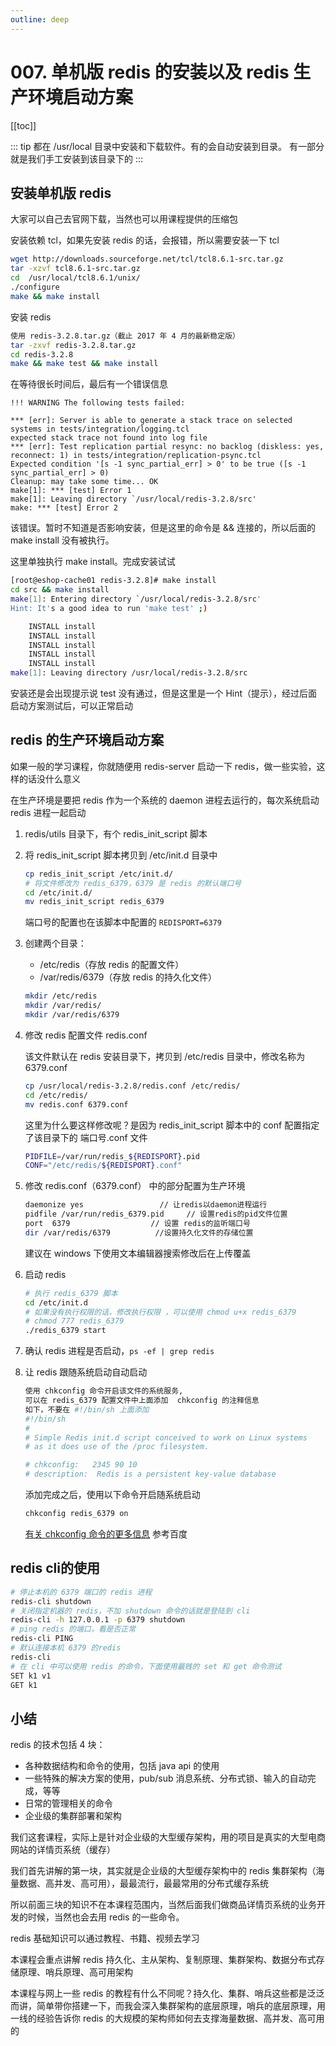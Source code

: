 ```yaml
---
outline: deep
---
```

# 007. 单机版 redis 的安装以及 redis 生产环境启动方案

[[toc]]

::: tip
都在 /usr/local 目录中安装和下载软件。有的会自动安装到目录。
有一部分就是我们手工安装到该目录下的
:::

## 安装单机版 redis

大家可以自己去官网下载，当然也可以用课程提供的压缩包

安装依赖 tcl，如果先安装 redis 的话，会报错，所以需要安装一下 tcl

```bash
wget http://downloads.sourceforge.net/tcl/tcl8.6.1-src.tar.gz
tar -xzvf tcl8.6.1-src.tar.gz
cd  /usr/local/tcl8.6.1/unix/
./configure  
make && make install
```

安装 redis

```bash
使用 redis-3.2.8.tar.gz（截止 2017 年 4 月的最新稳定版）
tar -zxvf redis-3.2.8.tar.gz
cd redis-3.2.8
make && make test && make install
```

在等待很长时间后，最后有一个错误信息

```
!!! WARNING The following tests failed:

*** [err]: Server is able to generate a stack trace on selected systems in tests/integration/logging.tcl
expected stack trace not found into log file
*** [err]: Test replication partial resync: no backlog (diskless: yes, reconnect: 1) in tests/integration/replication-psync.tcl
Expected condition '[s -1 sync_partial_err] > 0' to be true ([s -1 sync_partial_err] > 0)
Cleanup: may take some time... OK
make[1]: *** [test] Error 1
make[1]: Leaving directory `/usr/local/redis-3.2.8/src'
make: *** [test] Error 2
```

该错误。暂时不知道是否影响安装，但是这里的命令是 && 连接的，所以后面的 make install 没有被执行。

这里单独执行 make install。完成安装试试

```bash
[root@eshop-cache01 redis-3.2.8]# make install
cd src && make install
make[1]: Entering directory `/usr/local/redis-3.2.8/src'
Hint: It's a good idea to run 'make test' ;)

    INSTALL install
    INSTALL install
    INSTALL install
    INSTALL install
    INSTALL install
make[1]: Leaving directory /usr/local/redis-3.2.8/src
```

安装还是会出现提示说 test 没有通过，但是这里是一个 Hint（提示），经过后面启动方案测试后，可以正常启动

## redis 的生产环境启动方案

如果一般的学习课程，你就随便用 redis-server 启动一下 redis，做一些实验，这样的话没什么意义

在生产环境是要把 redis 作为一个系统的 daemon 进程去运行的，每次系统启动 redis 进程一起启动

1. redis/utils 目录下，有个 redis_init_script 脚本
2. 将 redis_init_script 脚本拷贝到 /etc/init.d 目录中

    ```bash
    cp redis_init_script /etc/init.d/
    # 将文件修改为 redis_6379，6379 是 redis 的默认端口号
    cd /etc/init.d/
    mv redis_init_script redis_6379
    ```

    端口号的配置也在该脚本中配置的 `REDISPORT=6379`
3. 创建两个目录：

    - /etc/redis（存放 redis 的配置文件）
    - /var/redis/6379（存放 redis 的持久化文件）

    ```bash
    mkdir /etc/redis
    mkdir /var/redis/
    mkdir /var/redis/6379
    ```

4. 修改 redis 配置文件 redis.conf

    该文件默认在 redis 安装目录下，拷贝到 /etc/redis 目录中，修改名称为 6379.conf

    ```bash
    cp /usr/local/redis-3.2.8/redis.conf /etc/redis/
    cd /etc/redis/
    mv redis.conf 6379.conf
    ```

    这里为什么要这样修改呢？是因为 redis_init_script 脚本中的 conf 配置指定了该目录下的 端口号.conf 文件

    ```bash
    PIDFILE=/var/run/redis_${REDISPORT}.pid
    CONF="/etc/redis/${REDISPORT}.conf"
    ```

5. 修改 redis.conf（6379.conf） 中的部分配置为生产环境

    ```bash
    daemonize yes                 // 让redis以daemon进程运行
    pidfile /var/run/redis_6379.pid     // 设置redis的pid文件位置
    port  6379                  // 设置 redis的监听端口号
    dir /var/redis/6379          //设置持久化文件的存储位置
    ```

    建议在 windows 下使用文本编辑器搜索修改后在上传覆盖
6. 启动 redis

    ```bash
    # 执行 redis_6379 脚本
    cd /etc/init.d
    # 如果没有执行权限的话，修改执行权限 ，可以使用 chmod u+x redis_6379
    # chmod 777 redis_6379
    ./redis_6379 start
    ```

7. 确认 redis 进程是否启动，`ps -ef | grep redis`
8. 让 redis 跟随系统启动自动启动

    ```bash
    使用 chkconfig 命令开启该文件的系统服务,
    可以在 redis_6379 配置文件中上面添加  chkconfig 的注释信息
    如下，不要在 #!/bin/sh 上面添加
    #!/bin/sh
    #
    # Simple Redis init.d script conceived to work on Linux systems
    # as it does use of the /proc filesystem.

    # chkconfig:   2345 90 10
    # description:  Redis is a persistent key-value database
    ```

    添加完成之后，使用以下命令开启随系统启动

    ```bash
    chkconfig redis_6379 on
    ```

    [有关 chkconfig 命令的更多信息](https://www.cnblogs.com/qmfsun/p/3847459.html) 参考百度

## redis cli的使用

```bash
# 停止本机的 6379 端口的 redis 进程
redis-cli shutdown
# 关闭指定机器的 redis，不加 shutdown 命令的话就是登陆到 cli
redis-cli -h 127.0.0.1 -p 6379 shutdown
# ping redis 的端口，看是否正常
redis-cli PING
# 默认连接本机 6379 的redis
redis-cli
# 在 cli 中可以使用 redis 的命令，下面使用最贱的 set 和 get 命令测试
SET k1 v1
GET k1
```

## 小结

redis 的技术包括 4 块：

- 各种数据结构和命令的使用，包括 java api 的使用
- 一些特殊的解决方案的使用，pub/sub 消息系统、分布式锁、输入的自动完成，等等
- 日常的管理相关的命令
- 企业级的集群部署和架构

我们这套课程，实际上是针对企业级的大型缓存架构，用的项目是真实的大型电商网站的详情页系统（缓存）

我们首先讲解的第一块，其实就是企业级的大型缓存架构中的 redis 集群架构（海量数据、高并发、高可用），最最流行，最最常用的分布式缓存系统

所以前面三块的知识不在本课程范围内，当然后面我们做商品详情页系统的业务开发的时候，当然也会去用 redis 的一些命令。

redis 基础知识可以通过教程、书籍、视频去学习

本课程会重点讲解 redis 持久化、主从架构、复制原理、集群架构、数据分布式存储原理、哨兵原理、高可用架构

本课程与网上一些 redis 的教程有什么不同呢？持久化、集群、哨兵这些都是泛泛而讲，简单带你搭建一下，而我会深入集群架构的底层原理，哨兵的底层原理，用一线的经验告诉你 redis 的大规模的架构师如何去支撑海量数据、高并发、高可用的

